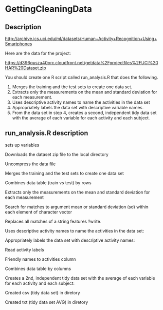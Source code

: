 # GettingCleaningData

## Description

http://archive.ics.uci.edu/ml/datasets/Human+Activity+Recognition+Using+Smartphones

Here are the data for the project:

https://d396qusza40orc.cloudfront.net/getdata%2Fprojectfiles%2FUCI%20HAR%20Dataset.zip

 You should create one R script called run_analysis.R that does the following. 

  1. Merges the training and the test sets to create one data set.
  2. Extracts only the measurements on the mean and standard deviation for each measurement. 
  3. Uses descriptive activity names to name the activities in the data set
  4. Appropriately labels the data set with descriptive variable names. 
  5. From the data set in step 4, creates a second, independent tidy data set with the average of each variable for each activity and each subject.
  
## run_analysis.R description
sets up variables 

Downloads the dataset zip file to the local directory 

Uncompress the data file

Merges the training and the test sets to create one data set

Combines data table (train vs test) by rows

Extracts only the measurements on the mean and standard deviation for each measurement

Search for matches to argument mean or standard deviation (sd)  within each element of character vector

Replaces all matches of a string features ?write.

Uses descriptive activity names to name the activities in the data set:

Appropriately labels the data set with descriptive activity names:

Read activity labels

Friendly names to activities column

Combines data table by columns

Creates a 2nd, independent tidy data set with the average of each variable for each activity and each subject:

Created csv (tidy data set) in diretory

Created txt (tidy data set AVG) in diretory




